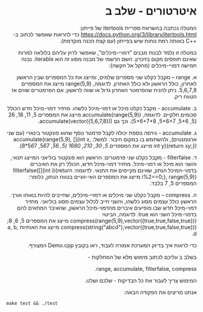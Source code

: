 <div dir="rtl" lang="he">

# איטרטורים - שלב ב

המטלה נכתבה בהשראת ספריית itertools של פייתון: https://docs.python.org/3/library/itertools.html כדי להראות שאפשר לכתוב ב-++C באותה רמת נוחות שיש בפייתון (עם קצת הכנה מוקדמת).

במטלה זו נלמד לבנות מבנים "דמויי-מיכלים", שאפשר לרוץ עליהם בלולאה למרות שאינם תופסים מקום בזיכרון. השם הרשמי של מבנה מסוג זה הוא iterable. נבנה חמישה דמויי-מיכלים (מהקל אל הקשה):

א. range – מקבל כקלט שני מספרים שלמים, ומייצג את כל המספרים שבין הראשון לאחרון, כולל הראשון ולא כולל האחרון. לדוגמה, range(5,9) מייצג את המספרים 5,6,7,8. ניתן להניח שהפרמטר האחרון גדול או שווה לראשון; אם הפרמטרים שווים אז הטווח ריק.

ב. accumulate - מקבל כקלט מיכל או דמוי-מיכל כלשהו. מחזיר דמוי-מיכל חדש הכולל סכומים חלקיים. לדוגמה, accumulate(range(5,9)) מייצג את המספרים 5, 11, 18, 26 (5, 5+6, 5+6+7, 5+6+7+8). וכך גם accumulate(vector({5,6,7,8})).

ג. accumulate - גירסה נוספת יכולה לקבל פרמטר נוסף שהוא פונקטור בינארי (עם שני ארגומנטים), ולהשתמש בו במקום חיבור. למשל: accumulate(range(5,9), [](int x, int y){return x*y;}) מייצג את המספרים 5, 30, 210, 1680 (5, 5*6, 5*6*7, 5*6*7*8).

ד. filterfalse - מקבל כקלט שני פרמטרים: הראשון הוא פונקטור בוליאני המייצג תנאי, והשני הוא מיכל או דמוי-מיכל. מחזיר דמוי-מיכל חדש, הכולל רק את האיברים בדמוי-המיכל הנתון, שאינם מקיימים את התנאי. לדוגמה: filterfalse([](int i){return i%2==0;}, range(5,9)) מייצג את המספרים האי-זוגיים בטווח הנתון, כלומר: המספרים 5, 7 בלבד.

ה. compress – מקבל כקלט שני מיכלים או דמויי-מיכלים, שחייבים להיות באותו אורך. הראשון כולל עצמים מסוג כלשהו, והשני חייב לכלול עצמים מסוג בוליאני. מחזיר דמוי-מיכל חדש שבו מופיעים איברים מהדמוי-מיכל הראשון, שהאיבר המתאים להם בדמוי-מיכל השני הוא true. לדוגמה, הביטוי compress(range(5,9),vector({true,true,false,true})) מייצג את המספרים 5, 6, 8; compress(string("abcd"),vector({true,true,false,true})) מייצג את האותיות a, b, d.

כדי לראות איך בדיוק המערכת אמורה לעבוד, ראו בקובץ Demo.cpp המצורף.

בשלב ב עליכם לכתוב מימוש מלא של המחלקות - 

range, accumulate, filterfalse, compress.

המימוש צריך לעבור את כל הבדיקות - שלכם ושלנו.

אנחנו מריצים את הפקודה הבאה:

<div dir='ltr'>

	make test && ./test

</div>
</div>
